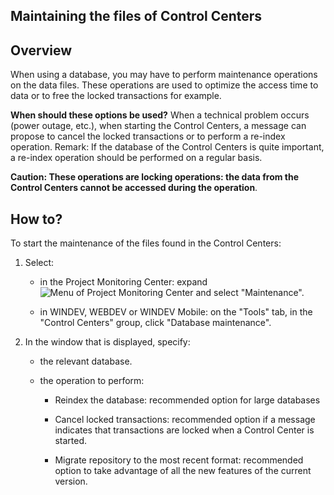 


## Maintaining the files of Control Centers
			



<a name="NOTE1"></a>
<a name="NOTE1_1"></a>


## Overview
<a name="overview_ELTTEXTE000110"></a>
When using a database, you may have to perform maintenance operations on the data files. These operations are used to optimize the access time to data or to free the locked transactions for example.

**When should these options be used?**
When a technical problem occurs (power outage, etc.), when starting the Control Centers, a message can propose to cancel the locked transactions or to perform a re-index operation.
Remark: If the database of the Control Centers is quite important, a re-index operation should be performed on a regular basis.

**Caution: These operations are locking operations: the data from the Control Centers cannot be accessed during the operation**.

<a name="NOTE2"></a>
<a name="NOTE2_1"></a>


## How to?
<a name="how_ELTTEXTE000134"></a>
To start the maintenance of the files found in the Control Centers: 

1. Select:

	- in the Project Monitoring Center:  expand ![Menu of Project Monitoring Center](https://doc.pcsoft.fr/en-US/images/image.awp?langid=3&name=CC_Suivi_Configuration%20-%20HC%20N%B0001.gif)
 and select "Maintenance".

	- in WINDEV, WEBDEV or WINDEV Mobile: on the "Tools" tab, in the "Control Centers" group, click "Database maintenance".




2. In the window that is displayed, specify:

	- the relevant database.

	- the operation to perform:

		- Reindex the database: recommended option for large databases

		- Cancel locked transactions: recommended option if a message indicates that transactions are locked when a Control Center is started.

		- Migrate repository to the most recent format: recommended option to take advantage of all the new features of the current version.








